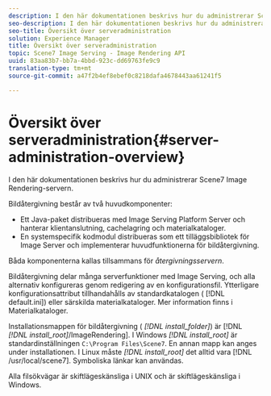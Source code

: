 ```yaml
---
description: I den här dokumentationen beskrivs hur du administrerar Scene7 Image Rendering-servern.
seo-description: I den här dokumentationen beskrivs hur du administrerar Scene7 Image Rendering-servern.
seo-title: Översikt över serveradministration
solution: Experience Manager
title: Översikt över serveradministration
topic: Scene7 Image Serving - Image Rendering API
uuid: 83aa83b7-bb7a-4bbd-923c-dd69763fe9c9
translation-type: tm+mt
source-git-commit: a47f2b4ef8ebef0c8218dafa4678443aa61241f5

---
```



# Översikt över serveradministration{#server-administration-overview}

I den här dokumentationen beskrivs hur du administrerar Scene7 Image Rendering-servern.

Bildåtergivning består av två huvudkomponenter:

* Ett Java-paket distribueras med Image Serving Platform Server och hanterar klientanslutning, cachelagring och materialkataloger.
* En systemspecifik kodmodul distribueras som ett tilläggsbibliotek för Image Server och implementerar huvudfunktionerna för bildåtergivning.

Båda komponenterna kallas tillsammans för *återgivningsservern*.

Bildåtergivning delar många serverfunktioner med Image Serving, och alla alternativ konfigureras genom redigering av en konfigurationsfil. Ytterligare konfigurationsattribut tillhandahålls av standardkatalogen ( [!DNL default.ini]) eller särskilda materialkataloger. Mer information finns i Materialkataloger.

Installationsmappen för bildåtergivning ( *[!DNL install_folder]*) är [!DNL *[!DNL install_root]*/ImageRendering]. I Windows *[!DNL install_root]* är standardinställningen `C:\Program Files\Scene7`. En annan mapp kan anges under installationen. I Linux måste *[!DNL install_root]* det alltid vara [!DNL /usr/local/scene7]. Symboliska länkar kan användas.

Alla filsökvägar är skiftlägeskänsliga i UNIX och är skiftlägeskänsliga i Windows.
